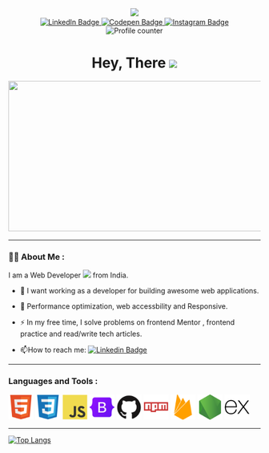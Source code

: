 <div id="header" align="center">
  <img src="https://media.giphy.com/media/fvx95jkua5th3YeThr/giphy.gif" width="120"/>
  
  <div id="badges">
    <a href="https://www.linkedin.com/in/anshmittal86/">
      <img src="https://img.shields.io/badge/LinkedIn-blue?logo=linkedin&logoColor=white" alt="LinkedIn Badge"/>
    </a>
    <a href="https://codepen.io/Ansh_mittal">
      <img src="https://img.shields.io/badge/codepen-black?logo=codepen&logoColor=white" alt="Codepen Badge"/>
    </a>
      <a href="https://www.instagram.com/anshmittal_official/">
        <img src="https://img.shields.io/badge/instagram-red?logo=instagram&logoColor=white" alt="Instagram Badge"/>
      </a>
  </div>
  
  <div class="profile-counter">
    <img src="https://komarev.com/ghpvc/?username=Anshmittal86&style=flat-square&color=blue" alt="Profile counter"/>
  </div>
  
  <h1>
    Hey, There
    <img src="https://media.giphy.com/media/hvRJCLFzcasrR4ia7z/giphy.gif" width="30px"/>
  </h1>
</div>

<div align="center">
  <img src="https://media.giphy.com/media/L8K62iTDkzGX6/giphy.gif" width="600" height="300"/>
</div>

---

### :man_technologist: About Me :

I am a Web Developer <img src="https://media.giphy.com/media/WUlplcMpOCEmTGBtBW/giphy.gif" width="50"> from India.


- :telescope: I want working as a developer for building awesome web applications.

- :seedling: Performance optimization, web accessbility and Responsive.

- :zap: In my free time, I solve problems on frontend Mentor , frontend practice and read/write tech articles.

- :mailbox:How to reach me: [![Linkedin Badge](https://img.shields.io/badge/-Linkdin-blue?style=flat&logo=Linkedin&logoColor=white)](https://www.linkedin.com/in/anshmittal86/)

---

### Languages and Tools :

<div>
  <img src="https://github.com/devicons/devicon/blob/master/icons/html5/html5-original.svg" alt="HTML" title="HTML" width="50" height="50">
  <img src="https://github.com/devicons/devicon/blob/master/icons/css3/css3-original.svg" alt="CSS" title="CSS" width="50" height="50">
  <img src="https://github.com/devicons/devicon/blob/master/icons/javascript/javascript-original.svg" alt="JavaScript" title="JavaScript" width="50" height="50">
  <img src="https://github.com/devicons/devicon/blob/master/icons/bootstrap/bootstrap-original.svg" alt="Bootstrap" title="Bootstrap" width="50" height="50">
  <img src="https://github.com/devicons/devicon/blob/master/icons/github/github-original.svg" alt="Github" title="Github" width="50" height="50">
  <img src="https://github.com/devicons/devicon/blob/master/icons/npm/npm-original-wordmark.svg" alt="NPM" title="NPM" width="50" height="50">
  <img src="https://github.com/devicons/devicon/blob/master/icons/firebase/firebase-plain.svg" alt="Firebase" title="Firebase" width="50" height="50">
  <img src="https://github.com/devicons/devicon/blob/master/icons/nodejs/nodejs-original.svg" alt="NodeJs" title="NodeJs" width="50" height="50">
  <img src="https://github.com/devicons/devicon/blob/master/icons/express/express-original.svg" alt="Express" title="Express" width="50" height="50">
</div>

---


[![Top Langs](https://github-readme-stats.vercel.app/api/top-langs/?username=Anshmittal86&layout=compact&theme=vision-friendly-dark)](https://github.com/anuraghazra/github-readme-stats)

